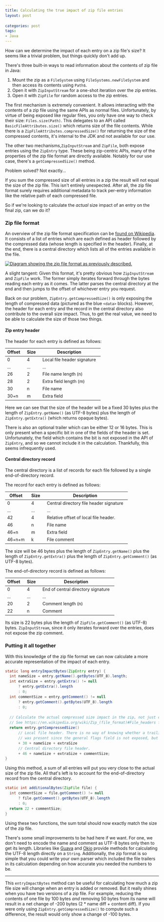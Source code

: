```yaml
---
title: Calculating the true impact of zip file entries
layout: post

categories: post
tags:
- Java
---
```


How can we determine the impact of each entry on a zip file's size? It seems like a trivial problem, but things quickly don't add up.

There's three built-in ways to read information about the contents of zip file in Java:

 1. Mount the zip as a `FileSystem` using `FileSystems.newFileSystem` and then access its contents using `Path`s.
 2. Open it with `ZipInputStream` for a one-shot iteration over the zip entries.
 3. Open it with `ZipFile` for random access to the zip entries.

The first mechanism is extremely convenient. It allows interacting with the contents of a zip file using the same APIs as normal files. Unfortunately, by virtue of being exposed like regular files, you only have one way to check their size: `Files.size(Path)`. This delegates to an API called `BasicFileAttributes.size()` which returns size of the file contents. While there is a `ZipFileAttributes.compressedSize()` for returning the size of the compressed contents, it's internal to the JDK and not available for our use.

The other two mechanisms,`ZipInputStream` and `ZipFile`, both expose entries using the `ZipEntry` type. These being zip-centric APIs, many of the properties of the zip file format are directly available. Notably for our use case, there's a `getCompressedSize()` method.

Problem solved? Not exactly…

If you sum the compressed size of all entries in a zip the result will not equal the size of the zip file. This isn't entirely unexpected. After all, the zip file format surely requires additional metadata to track per-entry information like the relative path of each compressed file.

So if we're looking to calculate the _actual_ size impact of an entry on the final zip, can we do it?


### Zip file format

An overview of the zip file format specification can be [found on Wikipedia](https://en.wikipedia.org/wiki/Zip_(file_format)#Structure). It consists of a list of entries which are each defined as header followed by the compressed data (whose length is specified in the header). Finally, at the end, there is a central directory which lists all of the entries available in the file.

<a href="/static/post-image/zip_layout@2x.png">
  <img
    src="/static/post-image/zip_layout.png"
    srcset="/static/post-image/zip_layout.png 1x,
            /static/post-image/zip_layout@2x.png 2x"
    alt="Diagram showing the zip file format as previously described."
    />
</a>

A slight tangent: Given this format, it's pretty obvious how `ZipInputStream` and `ZipFile` work. The former simply iterates forward through the bytes reading each entry as it comes. The latter parses the central directory at the end and then jumps to the offset of whichever entry you request.

Back on our problem, `ZipEntry.getCompressedSize()` is only exposing the length of compressed data (pictured as the blue `<data>` blocks). However, the header for each entry and the record in the central directory also contribute to the overall size impact. Thus, to get the real value, we need to be able to calculate the size of those two things.

#### Zip entry header

The header for each entry is defined as follows:

<style type="text/css">
th,td { padding-right: 15px; padding-bottom: 5px; }
table { margin-bottom: 15px; }
</style>

| Offset | Size | Description                 |
| ------ | ---- | --------------------------- |
| 0      | 4    | Local file header signature |
| ...    | ...  | ...                         |
| 26     | 2    | File name length (n)        |
| 28     | 2    | Extra field length (m)      |
| 30     | n    | File name                   |
| 30+n   | m    | Extra field                 |

Here we can see that the size of the header will be a fixed 30 bytes plus the length of `ZipEntry.getName()` (as UTF-8 bytes) plus the length of `ZipEntry.getExtra()` (which returns opaque bytes).

There is also an optional trailer which can be either 12 or 16 bytes. This is only present when a specific bit in one of the fields of the header is set. Unfortunately, the field which contains the bit is not exposed in the API of `ZipEntry`, and so we cannot include it in the calculation. Thankfully, this seems infrequently used.

#### Central directory record

The central directory is a list of records for each file followed by a single end-of-directory record.

The record for each entry is defined as follows:

| Offset | Size | Description                             |
| ------ | ---- | --------------------------------------- |
| 0      | 4    | Central directory file header signature |
| ...    | ...  | ...                                     |
| 42     | 4    | Relative offset of local file header.   |
| 46     | n    | File name                               |
| 46+n   | m    | Extra field                             |
| 46+n+m | k    | File comment                            |

The size will be 46 bytes plus the length of `ZipEntry.getName()` plus the length of `ZipEntry.getExtra()` plus the length of `ZipEntry.getComment()` (as UTF-8 bytes).

The end-of-directory record is defined as follows:

| Offset | Size | Description                        |
| ------ | ---- | ---------------------------------- |
| 0      | 4    | End of central directory signature |
| ...    | ...  | ...                                |
| 20     | 2    | Comment length (n)                 |
| 22     | n    | Comment                            |

Its size is 22 bytes plus the length of `ZipFile.getComment()` (as UTF-8) bytes. `ZipInputStream`, since it only iterates forward over the entries, does not expose the zip comment.


### Putting it all together

With this knowledge of the zip file format we can now calculate a more accurate representation of the impact of each entry.

```java
static long entryImpactBytes(ZipEntry entry) {
  int nameSize = entry.getName().getBytes(UTF_8).length;
  int extraSize = entry.getExtra() != null
      ? entry.getExtra().length
      : 0;
  int commentSize = entry.getComment() != null
      ? entry.getComment().getBytes(UTF_8).length
      : 0;

  // Calculate the actual compressed size impact in the zip, not just compressed data size.
  // See https://en.wikipedia.org/wiki/Zip_(file_format)#File_headers for details.
  return entry.getCompressedSize()
      // Local file header. There is no way of knowing whether a trailing data descriptor
      // was present since the general flags field is not exposed, but it's unlikely.
      + 30 + nameSize + extraSize
      // Central directory file header.
      + 46 + nameSize + extraSize + commentSize;
}
```

Using this method, a sum of all entries will put you very close to the actual size of the zip file. All that's left is to account for the end-of-directory record from the central directory.

```java
static int additionalBytes(ZipFile file) {
  int commentSize = file.getComment() != null
      ? file.getComment().getBytes(UTF_8).length
      : 0;
  return 22 + commentSize;
}
```

Using these two functions, the sum total should now exactly match the size of the zip file.

There's some small improvements to be had here if we want. For one, we don't need to encode the name and comment as UTF-8 bytes only then to get its length. Libraries like [Guava](https://guava.dev/releases/19.0/api/docs/com/google/common/base/Utf8.html#encodedLength(java.lang.CharSequence)) and [Okio](https://square.github.io/okio/2.x/okio/okio/kotlin.-string/utf8-size/) provide methods for calculating the UTF-8 length directly on a `String`. Additionally, the zip format is so simple that you could write your own parser which included the file trailers in its calculation depending on how accurate you needed the numbers to be.

---

This `entryImpactBytes` method can be useful for calculating how much a zip file size will change when an entry is added or removed. But it really shines when you have two versions of a zip file. For example, reducing the contents of one file by 100 bytes _and_ removing 50 bytes from its name will result in a net change of -200 bytes (2 * name diff + content diff). If you were only using `ZipEntry.getCompressedSize()` to compute such a difference, the result would only show a change of -100 bytes.